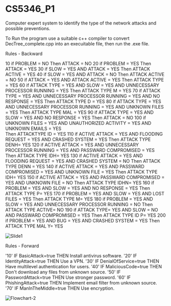 # CS5346_P1
Computer expert system to identify the type of the network attacks and possible preventions.

To Run the program use a suitable c++ compiler to convert DecTree_complete.cpp into an execuitable file, then run the .exe file.

Rules - Backward

10 if PROBLEM = NO
	Then ATTACK = NO
20 if PROBLEM = YES
	Then ATTACK = YES
30 if SLOW = YES AND
	ATTACK = YES
	Then ATTACK ACTIVE = YES
40 if SLOW = YES AND
	ATTACK = NO
	Then ATTACK ACTIVE = NO
50 if ATTACK = YES AND
	ATTACK ACTIVE = YES
	Then ATTACK TYPE = YES
60 if ATTACK TYPE = YES AND
	SLOW = YES AND
	UNNECESSARY PROCESSOR RUNNING = YES
	Then ATTACK TYPE M = YES
70 if ATTACK TYPE = YES AND
	UNNECESSARY PROCESSOR RUNNING = YES AND
	NO RESPONSE = YES
	Then ATTACK TYPE D = YES
80 if ATTACK TYPE = YES AND
	UNNECESSARY PROCESSOR RUNNING = YES AND
	UNKNOWN FILES = YES
	Then ATTACK TYPE MAL = YES 
90 if ATTACK TYPE = YES AND
	SLOW = YES AND
	NO RESPONSE = YES
	Then ATTACK = NO
100 if 	UNKNOWN FILES = YES AND
	UNAUTHORIZED ACTIVITY = YES AND
	UNKNOWN EMAILS = YES	
Then ATTACKTYPE ID  = YES
110 if ACTIVE ATTACK = YES AND
	FLOODING REQUEST = YES AND
	CRASHED SYSTEM = YES
	Then ATTACK TYPE DENH= YES
120 if ACTIVE ATTACK = YES AND
	UNNECESSARY PROCESSOR RUNNING = YES AND
	PASSWARD COMPROMISED = YES
	Then ATTACK TYPE IDH= YES
130 if ACTIVE ATTACK = YES AND
	FLOODING REQUEST = YES AND
	CRASHED SYSTEM = NO
	Then ATTACK TYPE DENN = YES
140 if ACTIVE ATTACK = YES AND
	PASSWARD COMPROMISED = YES AND
	UNKNOWN FILE = YES
	Then ATTACK TYPE IDH= YES
150 if ACTIVE ATTACK = YES AND
	PASSWARD COMPROMISED = YES AND
	UNKNOWN FILE = NO
	Then ATTACK TYPE IDHN= YES
160 if PROBLEM = YES AND
	SLOW = YES AND
	NO RESPONSE = YES
	Then ATTACK TYPE P= YES
170 if PROBLEM = YES AND
	SLOW = YES AND
	LOST FILES = YES
	Then ATTACK TYPE M= YES
180 if PROBLEM = YES AND
	SLOW = YES AND
	UNNECESSARY PROCESSOR RUNNING = NO
	Then ATTACK TYPE ACTIVE= NO
190 if ATTACK TYPE= YES AND
	SLOW = NO AND
	PASSWARD COMPROMISED = YES
	Then ATTACK  TYPE ID P= YES
200 if PROBLEM = YES AND
	BUG = YES AND
	CRASHED SYSTEM = YES
	Then ATTACK TYPE MAL Y= YES


![Slide1](https://user-images.githubusercontent.com/25388169/223880198-ac05145f-3f9b-4e0c-acd7-07b40e6bd96d.JPG)

Rules - Forward

'10' IF BasicAttack=true THEN Install antivirus software.
'20' IF IdentityAttack=true THEN Use a VPN.
'30' IF DenialOfService=true THEN Have multilevel authentication for users.
'40' IF MaliciousCode=true THEN Don't download any files from unknown source. 
'50' IF PasswordAttack=true THEN Use stronger password.
'60' IF PhishingAttack=true THEN Implement email filter from unknown source.
'70' IF ManInTheMiddle=true THEN Use encryption.


![Flowchart-2](https://user-images.githubusercontent.com/48315412/221670612-1c2b00f5-c06a-4f4a-aca6-c67507c88f6f.png)



